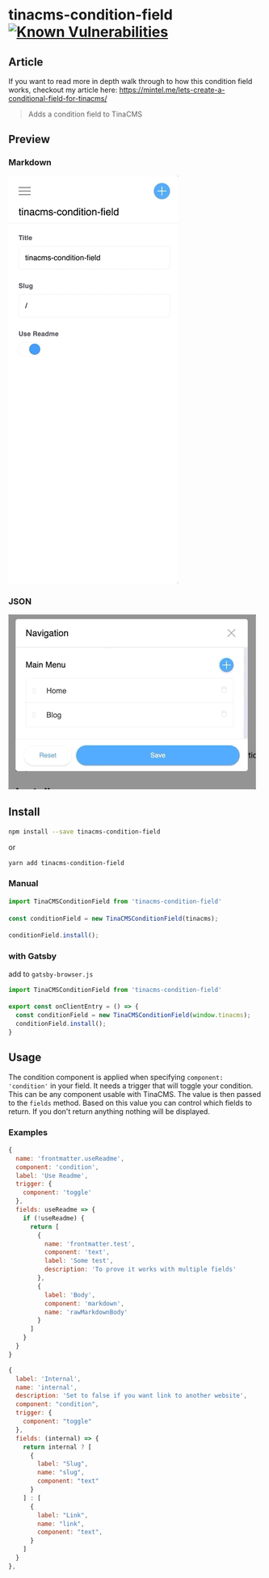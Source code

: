 # tinacms-condition-field [![Known Vulnerabilities](https://snyk.io/test/github/mmintel/tinacms-condition-field/badge.svg?targetFile=packages/tinacms-condition-field/package.json)](https://snyk.io/test/github/mmintel/tinacms-condition-field?targetFile=packages/tinacms-condition-field/package.json)
## Article
If you want to read more in depth walk through to how this condition field works, checkout my article here:
https://mintel.me/lets-create-a-conditional-field-for-tinacms/

> Adds a condition field to TinaCMS

## Preview
### Markdown
![Markdown](docs/assets/example-markdown.gif)

### JSON
![Json](docs/assets/example-json.gif)

## Install

```bash
npm install --save tinacms-condition-field
```

or

```bash
yarn add tinacms-condition-field
```

### Manual
```jsx
import TinaCMSConditionField from 'tinacms-condition-field'

const conditionField = new TinaCMSConditionField(tinacms);

conditionField.install();
```

### with Gatsby
add to `gatsby-browser.js`
```jsx
import TinaCMSConditionField from 'tinacms-condition-field'

export const onClientEntry = () => {
  const conditionField = new TinaCMSConditionField(window.tinacms);
  conditionField.install();
}
```

## Usage
The condition component is applied when specifying `component: 'condition'` in your field.
It needs a trigger that will toggle your condition. This can be any component usable with TinaCMS.
The value is then passed to the `fields` method. Based on this value you can control which fields to return.
If you don't return anything nothing will be displayed.

### Examples
```js
{
  name: 'frontmatter.useReadme',
  component: 'condition',
  label: 'Use Readme',
  trigger: {
    component: 'toggle'
  },
  fields: useReadme => {
    if (!useReadme) {
      return [
        {
          name: 'frontmatter.test',
          component: 'text',
          label: 'Some test',
          description: 'To prove it works with multiple fields'
        },
        {
          label: 'Body',
          component: 'markdown',
          name: 'rawMarkdownBody'
        }
      ]
    }
  }
}
```

```js
{
  label: 'Internal',
  name: 'internal',
  description: 'Set to false if you want link to another website',
  component: "condition",
  trigger: {
    component: "toggle"
  },
  fields: (internal) => {
    return internal ? [
      {
        label: "Slug",
        name: "slug",
        component: "text"
      }
    ] : [
      {
        label: "Link",
        name: "link",
        component: "text",
      }
    ]
  }
},
```